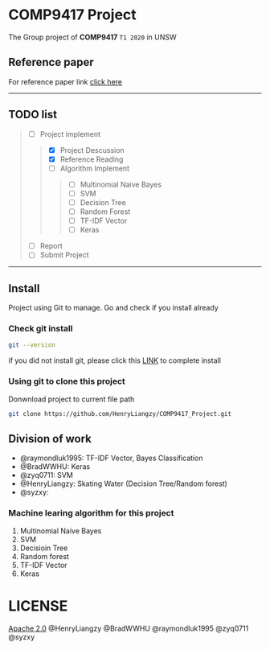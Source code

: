 # COMP9417 Project
The Group project of **COMP9417** `T1 2020` in UNSW

## Reference paper
For reference paper link [click here](https://docs.google.com/spreadsheets/d/1ls4zfOxhM_uiuzeCm4IMcwjUTfIhDO9r1j9TQXtXtq0/edit?usp=sharing "Google Doc for Reference paper")

---
## TODO list
> - [ ] Project implement
> > - [x] Project Descussion 
> > - [x] Reference Reading
> > - [ ] Algorithm Implement
> > > - [ ] Multinomial Naive Bayes
> > > - [ ] SVM
> > > - [ ] Decision Tree
> > > - [ ] Random Forest
> > > - [ ] TF-IDF Vector
> > > - [ ] Keras
> - [ ] Report
> - [ ] Submit Project

---

## Install
Project using Git to manage. Go and check if you install already
### Check git install
```Bash
git --version
```
if you did not install git, please click this [LINK](https://help.github.com/en/github/getting-started-with-github/set-up-git "Install Git") to complete install

### Using git to clone this project
Donwnload project to current file path
```Bash
git clone https://github.com/HenryLiangzy/COMP9417_Project.git
```

## Division of work
* @raymondluk1995: TF-IDF Vector, Bayes Classification
* @BradWWHU: Keras
* @zyq0711: SVM
* @HenryLiangzy: Skating Water (Decision Tree/Random forest)
* @syzxy: 
  
### Machine learing algorithm for this project
1. Multinomial Naive Bayes
2. SVM
3. Decisioin Tree 
4. Random forest
5. TF-IDF Vector
6. Keras

# LICENSE
[Apache 2.0](https://github.com/HenryLiangzy/COMP9417_Project/blob/master/LICENSE) @HenryLiangzy @BradWWHU @raymondluk1995 @zyq0711 @syzxy